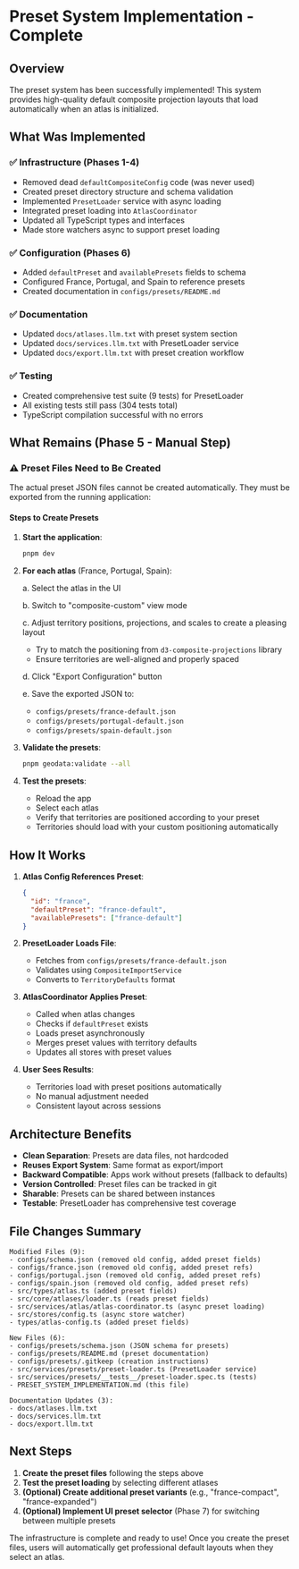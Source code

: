 # Preset System Implementation - Complete

## Overview

The preset system has been successfully implemented! This system provides high-quality default composite projection layouts that load automatically when an atlas is initialized.

## What Was Implemented

### ✅ Infrastructure (Phases 1-4)
- Removed dead `defaultCompositeConfig` code (was never used)
- Created preset directory structure and schema validation
- Implemented `PresetLoader` service with async loading
- Integrated preset loading into `AtlasCoordinator`
- Updated all TypeScript types and interfaces
- Made store watchers async to support preset loading

### ✅ Configuration (Phases 6)
- Added `defaultPreset` and `availablePresets` fields to schema
- Configured France, Portugal, and Spain to reference presets
- Created documentation in `configs/presets/README.md`

### ✅ Documentation
- Updated `docs/atlases.llm.txt` with preset system section
- Updated `docs/services.llm.txt` with PresetLoader service
- Updated `docs/export.llm.txt` with preset creation workflow

### ✅ Testing
- Created comprehensive test suite (9 tests) for PresetLoader
- All existing tests still pass (304 tests total)
- TypeScript compilation successful with no errors

## What Remains (Phase 5 - Manual Step)

### ⚠️ Preset Files Need to Be Created

The actual preset JSON files cannot be created automatically. They must be exported from the running application:

#### Steps to Create Presets

1. **Start the application**:
   ```bash
   pnpm dev
   ```

2. **For each atlas** (France, Portugal, Spain):
   
   a. Select the atlas in the UI
   
   b. Switch to "composite-custom" view mode
   
   c. Adjust territory positions, projections, and scales to create a pleasing layout
      - Try to match the positioning from `d3-composite-projections` library
      - Ensure territories are well-aligned and properly spaced
   
   d. Click "Export Configuration" button
   
   e. Save the exported JSON to:
      - `configs/presets/france-default.json`
      - `configs/presets/portugal-default.json`
      - `configs/presets/spain-default.json`

3. **Validate the presets**:
   ```bash
   pnpm geodata:validate --all
   ```

4. **Test the presets**:
   - Reload the app
   - Select each atlas
   - Verify that territories are positioned according to your preset
   - Territories should load with your custom positioning automatically

## How It Works

1. **Atlas Config References Preset**:
   ```json
   {
     "id": "france",
     "defaultPreset": "france-default",
     "availablePresets": ["france-default"]
   }
   ```

2. **PresetLoader Loads File**:
   - Fetches from `configs/presets/france-default.json`
   - Validates using `CompositeImportService`
   - Converts to `TerritoryDefaults` format

3. **AtlasCoordinator Applies Preset**:
   - Called when atlas changes
   - Checks if `defaultPreset` exists
   - Loads preset asynchronously
   - Merges preset values with territory defaults
   - Updates all stores with preset values

4. **User Sees Results**:
   - Territories load with preset positions automatically
   - No manual adjustment needed
   - Consistent layout across sessions

## Architecture Benefits

- **Clean Separation**: Presets are data files, not hardcoded
- **Reuses Export System**: Same format as export/import
- **Backward Compatible**: Apps work without presets (fallback to defaults)
- **Version Controlled**: Preset files can be tracked in git
- **Sharable**: Presets can be shared between instances
- **Testable**: PresetLoader has comprehensive test coverage

## File Changes Summary

```
Modified Files (9):
- configs/schema.json (removed old config, added preset fields)
- configs/france.json (removed old config, added preset refs)
- configs/portugal.json (removed old config, added preset refs)
- configs/spain.json (removed old config, added preset refs)
- src/types/atlas.ts (added preset fields)
- src/core/atlases/loader.ts (reads preset fields)
- src/services/atlas/atlas-coordinator.ts (async preset loading)
- src/stores/config.ts (async store watcher)
- types/atlas-config.ts (added preset fields)

New Files (6):
- configs/presets/schema.json (JSON schema for presets)
- configs/presets/README.md (preset documentation)
- configs/presets/.gitkeep (creation instructions)
- src/services/presets/preset-loader.ts (PresetLoader service)
- src/services/presets/__tests__/preset-loader.spec.ts (tests)
- PRESET_SYSTEM_IMPLEMENTATION.md (this file)

Documentation Updates (3):
- docs/atlases.llm.txt
- docs/services.llm.txt
- docs/export.llm.txt
```

## Next Steps

1. **Create the preset files** following the steps above
2. **Test the preset loading** by selecting different atlases
3. **(Optional) Create additional preset variants** (e.g., "france-compact", "france-expanded")
4. **(Optional) Implement UI preset selector** (Phase 7) for switching between multiple presets

The infrastructure is complete and ready to use! Once you create the preset files, users will automatically get professional default layouts when they select an atlas.
